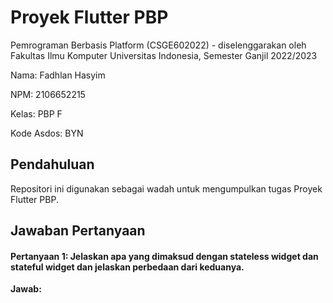 # Proyek Flutter PBP

Pemrograman Berbasis Platform (CSGE602022) - diselenggarakan oleh Fakultas Ilmu Komputer Universitas Indonesia, Semester Ganjil 2022/2023

Nama: Fadhlan Hasyim

NPM: 2106652215

Kelas: PBP F

Kode Asdos: BYN

## Pendahuluan

Repositori ini digunakan sebagai wadah untuk mengumpulkan tugas Proyek Flutter PBP.

## Jawaban Pertanyaan

#### Pertanyaan 1: Jelaskan apa yang dimaksud dengan stateless widget dan stateful widget dan jelaskan perbedaan dari keduanya.

**Jawab:**

